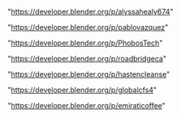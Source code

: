 "https://developer.blender.org/p/alyssahealy674"

"https://developer.blender.org/p/pablovazquez"

"https://developer.blender.org/p/PhobosTech"

 
"https://developer.blender.org/p/roadbridgeca"


"https://developer.blender.org/p/hastencleanse"


"https://developer.blender.org/p/globalcfs4"


"https://developer.blender.org/p/emiraticoffee"


 
